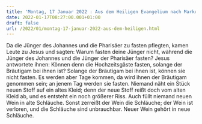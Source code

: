 ```yaml
---
title: 'Montag, 17 Januar 2022 : Aus dem Heiligen Evangelium nach Markus - Mk 2,18-22.'
date: 2022-01-17T08:27:00.001+01:00
draft: false
url: /2022/01/montag-17-januar-2022-aus-dem-heiligen.html
---
```


Da die Jünger des Johannes und die Pharisäer zu fasten pflegten, kamen Leute zu Jesus und sagten: Warum fasten deine Jünger nicht, während die Jünger des Johannes und die Jünger der Pharisäer fasten? Jesus antwortete ihnen: Können denn die Hochzeitsgäste fasten, solange der Bräutigam bei ihnen ist? Solange der Bräutigam bei ihnen ist, können sie nicht fasten. Es werden aber Tage kommen, da wird ihnen der Bräutigam genommen sein; an jenem Tag werden sie fasten. Niemand näht ein Stück neuen Stoff auf ein altes Kleid; denn der neue Stoff reißt doch vom alten Kleid ab, und es entsteht ein noch größerer Riss. Auch füllt niemand neuen Wein in alte Schläuche. Sonst zerreißt der Wein die Schläuche; der Wein ist verloren, und die Schläuche sind unbrauchbar. Neuer Wein gehört in neue Schläuche.